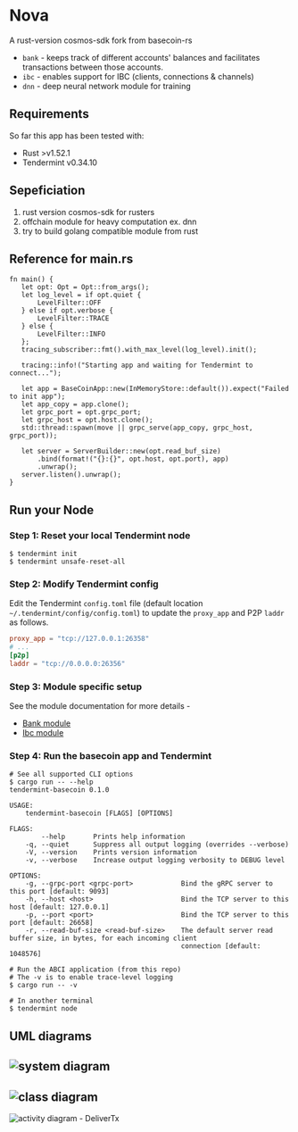 # Nova
A rust-version cosmos-sdk fork from basecoin-rs 
* `bank` - keeps track of different accounts' balances and facilitates transactions between those accounts.
* `ibc` - enables support for IBC (clients, connections & channels)
* `dnn` - deep neural network module for training 

## Requirements
So far this app has been tested with:
* Rust >v1.52.1
* Tendermint v0.34.10

## Sepeficiation
  1. rust version cosmos-sdk for rusters
  2. offchain module for heavy computation  ex. dnn
  3. try to build golang compatible module from rust
  
## Reference for main.rs
 ```shell
 fn main() {
    let opt: Opt = Opt::from_args();
    let log_level = if opt.quiet {
        LevelFilter::OFF
    } else if opt.verbose {
        LevelFilter::TRACE
    } else {
        LevelFilter::INFO
    };
    tracing_subscriber::fmt().with_max_level(log_level).init();

    tracing::info!("Starting app and waiting for Tendermint to connect...");

    let app = BaseCoinApp::new(InMemoryStore::default()).expect("Failed to init app");
    let app_copy = app.clone();
    let grpc_port = opt.grpc_port;
    let grpc_host = opt.host.clone();
    std::thread::spawn(move || grpc_serve(app_copy, grpc_host, grpc_port));

    let server = ServerBuilder::new(opt.read_buf_size)
        .bind(format!("{}:{}", opt.host, opt.port), app)
        .unwrap();
    server.listen().unwrap();
}
```

## Run your Node
### Step 1: Reset your local Tendermint node
```shell
$ tendermint init
$ tendermint unsafe-reset-all
```

### Step 2: Modify Tendermint config
Edit the Tendermint `config.toml` file (default location `~/.tendermint/config/config.toml`) to update the `proxy_app` and P2P `laddr` as follows.
```toml
proxy_app = "tcp://127.0.0.1:26358"
# ...
[p2p]
laddr = "tcp://0.0.0.0:26356"
```

### Step 3: Module specific setup
See the module documentation for more details -
* [Bank module](docs/modules/bank.md)
* [Ibc module](docs/modules/ibc.md)

### Step 4: Run the basecoin app and Tendermint
```shell
# See all supported CLI options
$ cargo run -- --help
tendermint-basecoin 0.1.0

USAGE:
    tendermint-basecoin [FLAGS] [OPTIONS]

FLAGS:
        --help       Prints help information
    -q, --quiet      Suppress all output logging (overrides --verbose)
    -V, --version    Prints version information
    -v, --verbose    Increase output logging verbosity to DEBUG level

OPTIONS:
    -g, --grpc-port <grpc-port>            Bind the gRPC server to this port [default: 9093]
    -h, --host <host>                      Bind the TCP server to this host [default: 127.0.0.1]
    -p, --port <port>                      Bind the TCP server to this port [default: 26658]
    -r, --read-buf-size <read-buf-size>    The default server read buffer size, in bytes, for each incoming client
                                           connection [default: 1048576]

# Run the ABCI application (from this repo)
# The -v is to enable trace-level logging
$ cargo run -- -v

# In another terminal
$ tendermint node
```

## UML diagrams
![system diagram](docs/images/system-diagram.png)
---
![class diagram](docs/images/class-diagram.png)
---
![activity diagram - DeliverTx](docs/images/activity-diagram-deliverTx.png)
